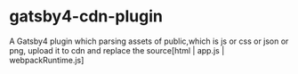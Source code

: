 # gatsby4-cdn-plugin
A Gatsby4 plugin which parsing assets of public,which is js or css or json or png, upload it to cdn and replace the source[html | app.js | webpackRuntime.js]
